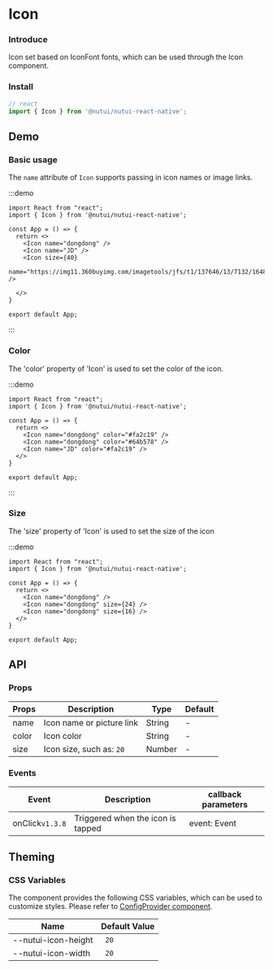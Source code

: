 # Icon

### Introduce

Icon set based on IconFont fonts, which can be used through the Icon component.

### Install

``` javascript
// react
import { Icon } from '@nutui/nutui-react-native';

```

## Demo

### Basic usage

The `name` attribute of `Icon` supports passing in icon names or image links.

:::demo
```SnackPlayer name=Icon&dependencies=@nutui/nutui-react-native
import React from "react";
import { Icon } from '@nutui/nutui-react-native';

const App = () => {
  return <>
    <Icon name="dongdong" />
    <Icon name="JD" />
    <Icon size={40}
          name="https://img11.360buyimg.com/imagetools/jfs/t1/137646/13/7132/1648/5f4c748bE43da8ddd/a3f06d51dcae7b60.png" />

  </>
}

export default App;
```
:::

### Color

The 'color' property of 'Icon' is used to set the color of the icon.

:::demo
```SnackPlayer name=Icon&dependencies=@nutui/nutui-react-native
import React from "react";
import { Icon } from '@nutui/nutui-react-native';

const App = () => {
  return <>
    <Icon name="dongdong" color="#fa2c19" />
    <Icon name="dongdong" color="#64b578" />
    <Icon name="JD" color="#fa2c19" />
  </>
}

export default App;
```
:::

### Size

The 'size' property of 'Icon' is used to set the size of the icon

:::demo
```SnackPlayer name=Icon&dependencies=@nutui/nutui-react-native
import React from "react";
import { Icon } from '@nutui/nutui-react-native';

const App = () => {
  return <>
    <Icon name="dongdong" />
    <Icon name="dongdong" size={24} />
    <Icon name="dongdong" size={16} />
  </>
}

export default App;
```

## API

### Props

| Props        | Description                                                  | Type             | Default          |
|--------------|-----------------------------------------------------|------------------|------------------|
| name         | Icon name or picture link                           | String           | -                |
| color        | Icon color                                          | String           | -                |
| size         | Icon size, such as:  `20`   | Number | -                |

### Events

| Event | Description           | callback parameters |
|-------|----------------|---------------------|
| onClick`v1.3.8` | Triggered when the icon is tapped | event: Event        |


## Theming

### CSS Variables

The component provides the following CSS variables, which can be used to customize styles. Please refer to [ConfigProvider component](#/en-US/component/configprovider).

| Name | Default Value |
| --- | --- |
| --nutui-icon-height | ` 20` |
| --nutui-icon-width | ` 20` |
